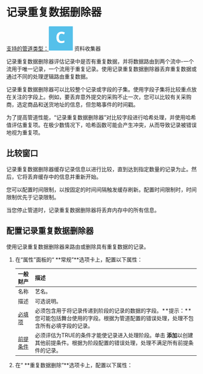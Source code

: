 # 记录重复数据删除器

[支持的管道类型：](https://streamsets.com/documentation/controlhub/latest/help/datacollector/UserGuide/Pipeline_Configuration/ProductIcons_Doc.html#concept_mjg_ly5_pgb)![img](imgs/icon-SDC-20200310181621528.png) 资料收集器

记录重复数据删除器评估记录中是否有重复数据，并将数据路由到两个流中-一个流用于唯一记录，一个流用于重复记录。使用记录重复数据删除器丢弃重复数据或通过不同的处理逻辑路由重复数据。

记录重复数据删除器可以比较整个记录或字段的子集。使用字段子集将比较重点放在关注的字段上。例如，要丢弃意外提交的采购不止一次，您可以比较有关采购商，选定商品和送货地址的信息，但忽略事件的时间戳。

为了提高管道性能，“记录重复数据删除器”对比较字段进行哈希处理，并使用哈希值评估重复项。在极少数情况下，哈希函数可能会产生冲突，从而导致记录被错误地视为重复项。

## 比较窗口

记录重复数据删除器缓存记录信息以进行比较，直到达到指定数量的记录为止。然后，它将丢弃缓存中的信息并重新开始。

您可以配置时间限制，以按固定的时间间隔触发缓存刷新。配置时间限制时，时间限制优先于记录限制。

当您停止管道时，记录重复数据删除器将丢弃内存中的所有信息。

## 配置记录重复数据删除器

使用记录重复数据删除器来路由或删除具有重复数据的记录。

1. 在“属性”面板的“ **常规”**选项卡上，配置以下属性：

   | 一般财产                                                     | 描述                                                         |
   | :----------------------------------------------------------- | :----------------------------------------------------------- |
   | 名称                                                         | 艺名。                                                       |
   | 描述                                                         | 可选说明。                                                   |
   | [必填项](https://streamsets.com/documentation/controlhub/latest/help/datacollector/UserGuide/Pipeline_Design/DroppingUnwantedRecords.html#concept_dnj_bkm_vq) | 必须包含用于将记录传递到阶段的记录的数据的字段。**提示：**您可能包括舞台使用的字段。根据为管道配置的错误处理，处理不包含所有必填字段的记录。 |
   | [前提条件](https://streamsets.com/documentation/controlhub/latest/help/datacollector/UserGuide/Pipeline_Design/DroppingUnwantedRecords.html#concept_msl_yd4_fs) | 必须评估为TRUE的条件才能使记录进入处理阶段。单击 **添加**以创建其他前提条件。根据为阶段配置的错误处理，处理不满足所有前提条件的记录。 |

2. 在“ **重复数据删除”**选项卡上，配置以下属性：

   

   